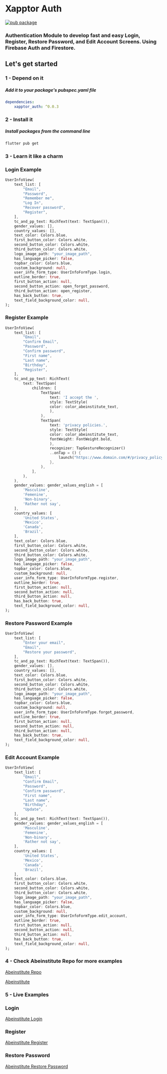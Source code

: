 # **Xapptor Auth**
[![pub package](https://img.shields.io/pub/v/xapptor_auth?color=blue)](https://pub.dartlang.org/packages/xapptor_auth)
### Authentication Module to develop fast and easy Login, Register, Restore Password, and Edit Account Screens. Using Firebase Auth and Firestore.

## **Let's get started**

### **1 - Depend on it**
##### Add it to your package's pubspec.yaml file
```yml
dependencies:
    xapptor_auth: ^0.0.3
```

### **2 - Install it**
##### Install packages from the command line
```sh
flutter pub get
```

### **3 - Learn it like a charm**

### **Login Example**
```dart
UserInfoView(
    text_list: [
        "Email",
        "Password",
        "Remember me",
        "Log In",
        "Recover password",
        "Register",
    ],
    tc_and_pp_text: RichText(text: TextSpan()),
    gender_values: [],
    country_values: [],
    text_color: Colors.blue,
    first_button_color: Colors.white,
    second_button_color: Colors.white,
    third_button_color: Colors.white,
    logo_image_path: "your_image_path",
    has_language_picker: false,
    topbar_color: Colors.blue,
    custom_background: null,
    user_info_form_type: UserInfoFormType.login,
    outline_border: true,
    first_button_action: null,
    second_button_action: open_forgot_password,
    third_button_action: open_register,
    has_back_button: true,
    text_field_background_color: null,
);
```

### **Register Example**
```dart
UserInfoView(
    text_list: [
        "Email",
        "Confirm Email",
        "Password",
        "Confirm password",
        "First name",
        "Last name",
        "Birthday",
        "Register",
    ],
    tc_and_pp_text: RichText(
        text: TextSpan(
            children: [
                TextSpan(
                    text: 'I accept the ',
                    style: TextStyle(
                    color: color_abeinstitute_text,
                    ),
                ),
                TextSpan(
                    text: 'privacy policies.',
                    style: TextStyle(
                    color: color_abeinstitute_text,
                    fontWeight: FontWeight.bold,
                    ),
                    recognizer: TapGestureRecognizer()
                    ..onTap = () {
                        launch("https://www.domain.com/#/privacy_policy");
                    },
                ),
            ],
        ),
    ),
    gender_values: gender_values_english = [
        'Masculine',
        'Femenine',
        'Non-binary',
        'Rather not say',
    ],
    country_values: [
        'United States',
        'Mexico',
        'Canada',
        'Brazil',
    ],
    text_color: Colors.blue,
    first_button_color: Colors.white,
    second_button_color: Colors.white,
    third_button_color: Colors.white,
    logo_image_path: "your_image_path",
    has_language_picker: false,
    topbar_color: Colors.blue,
    custom_background: null,
    user_info_form_type: UserInfoFormType.register,
    outline_border: true,
    first_button_action: null,
    second_button_action: null,
    third_button_action: null,
    has_back_button: true,
    text_field_background_color: null,
);
```

### **Restore Password Example**
```dart
UserInfoView(
    text_list: [
        "Enter your email",
        "Email",
        "Restore your password",
    ],
    tc_and_pp_text: RichText(text: TextSpan()),
    gender_values: [],
    country_values: [],
    text_color: Colors.blue,
    first_button_color: Colors.white,
    second_button_color: Colors.white,
    third_button_color: Colors.white,
    logo_image_path: "your_image_path",
    has_language_picker: false,
    topbar_color: Colors.blue,
    custom_background: null,
    user_info_form_type: UserInfoFormType.forgot_password,
    outline_border: true,
    first_button_action: null,
    second_button_action: null,
    third_button_action: null,
    has_back_button: true,
    text_field_background_color: null,
);
```

### **Edit Account Example**
```dart
UserInfoView(
    text_list: [
        "Email",
        "Confirm Email",
        "Password",
        "Confirm password",
        "First name",
        "Last name",
        "Birthday",
        "Update",
    ],
    tc_and_pp_text: RichText(text: TextSpan()),
    gender_values: gender_values_english = [
        'Masculine',
        'Femenine',
        'Non-binary',
        'Rather not say',
    ],
    country_values: [
        'United States',
        'Mexico',
        'Canada',
        'Brazil',
    ],
    text_color: Colors.blue,
    first_button_color: Colors.white,
    second_button_color: Colors.white,
    third_button_color: Colors.white,
    logo_image_path: "your_image_path",
    has_language_picker: false,
    topbar_color: Colors.blue,
    custom_background: null,
    user_info_form_type: UserInfoFormType.edit_account,
    outline_border: true,
    first_button_action: null,
    second_button_action: null,
    third_button_action: null,
    has_back_button: true,
    text_field_background_color: null,
);
```

### **4 - Check Abeinstitute Repo for more examples**
[Abeinstitute Repo](https://github.com/Xapptor/abeinstitute)

[Abeinstitute](https://www.abeinstitute.com)

### **5 - Live Examples**

### **Login**
[Abeinstitute Login](https://www.abeinstitute.com/login)

### **Register**
[Abeinstitute Register](https://www.abeinstitute.com/register)

### **Restore Password**
[Abeinstitute Restore Password](https://www.abeinstitute.com/forgot_password)
